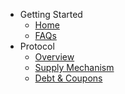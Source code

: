 <!-- docs/_sidebar.md -->
* Getting Started
  * [Home](/)
  * [FAQs](frequently-asked-questions.md)
* Protocol
  * [Overview](/protocol/overview.md)
  * [Supply Mechanism](/protocol/supply-mechanism.md)
  * [Debt & Coupons](/protocol/debt-and-coupons.md)